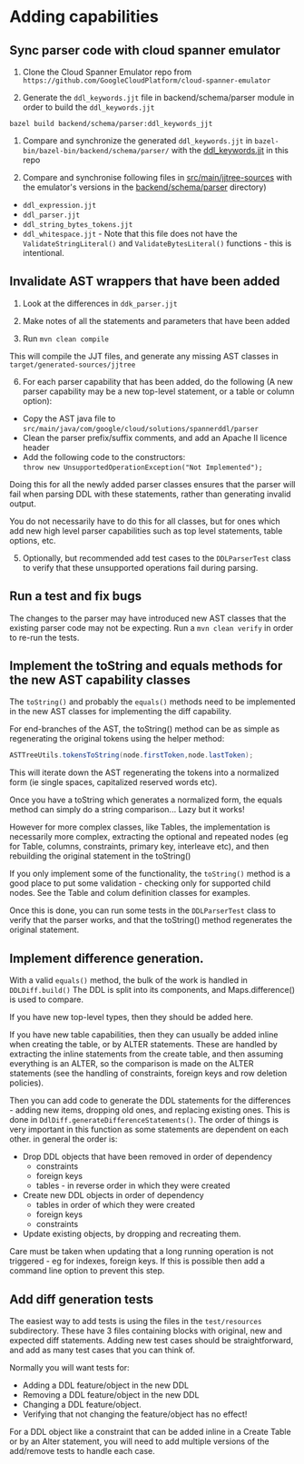 # Adding capabilities

## Sync parser code with cloud spanner emulator

1) Clone the Cloud Spanner Emulator repo from `https://github.com/GoogleCloudPlatform/cloud-spanner-emulator`

1) Generate the `ddl_keywords.jjt` file in backend/schema/parser module in order
to build the `ddl_keywords.jjt`

`bazel build backend/schema/parser:ddl_keywords_jjt`

1) Compare and synchronize the generated `ddl_keywords.jjt`
in `bazel-bin/bazel-bin/backend/schema/parser/` with
the [ddl_keywords.jjt](src%2Fmain%2Fjjtree-sources%2Fddl_keywords.jjt) in
this repo

3) Compare and synchronise following files
in [src/main/jjtree-sources](src%2Fmain%2Fjjtree-sources) with the emulator's
versions in
the [backend/schema/parser](https://github.com/GoogleCloudPlatform/cloud-spanner-emulator/tree/master/backend/schema/parser)
directory)

* `ddl_expression.jjt`
* `ddl_parser.jjt`
* `ddl_string_bytes_tokens.jjt`
* `ddl_whitespace.jjt` - Note that this file does not have
  the `ValidateStringLiteral()`
  and `ValidateBytesLiteral()` functions - this is intentional.

## Invalidate AST wrappers that have been added

1) Look at the differences in `ddk_parser.jjt`

2) Make notes of all the statements and parameters that have been added

4) Run `mvn clean compile`

This will compile the JJT files, and generate any missing AST classes
in `target/generated-sources/jjtree`

6) For each parser capability that has been added, do the following
(A new parser capability may be a new top-level statement, or a table or
column option):

* Copy the AST java file
  to `src/main/java/com/google/cloud/solutions/spannerddl/parser`
* Clean the parser prefix/suffix comments, and add an Apache II licence
  header
* Add the following code to the constructors: \
  `throw new UnsupportedOperationException("Not Implemented");`

Doing this for all the newly added parser classes ensures that the parser
will fail when parsing DDL with these statements, rather than generating
invalid output.

You do not necessarily have to do this for all classes, but for ones which
add new high level parser capabilities such as top level statements, table
options, etc.

5) Optionally, but recommended add test cases to the `DDLParserTest` class to
verify that these unsupported
operations fail during parsing.

## Run a test and fix bugs

The changes to the parser may have introduced new AST classes that the existing
parser code may not be expecting. Run a `mvn clean verify` in order to re-run
the tests.

## Implement the toString and equals methods for the new AST capability classes

The `toString()` and probably the `equals()` methods need to be implemented in
the new AST classes for implementing the diff capability.

For end-branches of the AST, the toString() method can be as simple as
regenerating the original tokens using the helper method:

```java
ASTTreeUtils.tokensToString(node.firstToken,node.lastToken);
```

This will iterate down the AST regenerating the tokens into a normalized form
(ie single spaces, capitalized reserved words etc).

Once you have a toString which generates a normalized form, the equals method
can simply do a string comparison... Lazy but it works!

However for more complex classes, like Tables, the implementation is necessarily
more complex, extracting the optional and repeated nodes (eg for Table, columns,
constraints, primary key, interleave etc), and then rebuilding the original
statement in the toString()

If you only implement some of the functionality, the `toString()` method is a
good place to put some validation - checking only for supported child nodes. See
the Table and colum definition classes for examples.

Once this is done, you can run some tests in the `DDLParserTest` class to verify
that the parser works, and that the toString() method regenerates the original
statement.

## Implement difference generation.

With a valid `equals()` method, the bulk of the work is handled
in `DDLDiff.build()` The DDL is split into its components, and Maps.difference()
is used to compare.

If you have new top-level types, then they should be added here.

If you have new table capabilities, then they can usually be added inline when
creating the table, or by ALTER statements. These are handled by extracting the
inline statements from the create table, and then assuming everything is an
ALTER, so the comparison is made on the ALTER statements (see the handling of
constraints, foreign keys and row deletion policies).

Then you can add code to generate the DDL statements for the differences -
adding new items, dropping old ones, and replacing existing ones. This is done
in `DdlDiff.generateDifferenceStatements()`. The order of things is very
important in this function as some statements are dependent on each other. in
general the order is:

* Drop DDL objects that have been removed in order of dependency
  * constraints
  * foreign keys
  * tables - in reverse order in which they were created
* Create new DDL objects in order of dependency
  * tables in order of which they were created
  * foreign keys
  * constraints
* Update existing objects, by dropping and recreating them.

Care must be taken when updating that a long running operation is not
triggered - eg for indexes, foreign keys. If this is possible then add a command
line option to prevent this step.

## Add diff generation tests

The easiest way to add tests is using the files in the `test/resources`
subdirectory. These have 3 files containing blocks with original, new and
expected diff statements. Adding new test cases should be straightforward, and
add as many test cases that you can think of.

Normally you will want tests for:

* Adding a DDL feature/object in the new DDL
* Removing a DDL feature/object in the new DDL
* Changing a DDL feature/object.
* Verifying that not changing the feature/object has no effect!

For a DDL object like a constraint that can be added inline in a Create Table or
by an Alter statement, you will need to add multiple versions of the add/remove
tests to handle each case.
